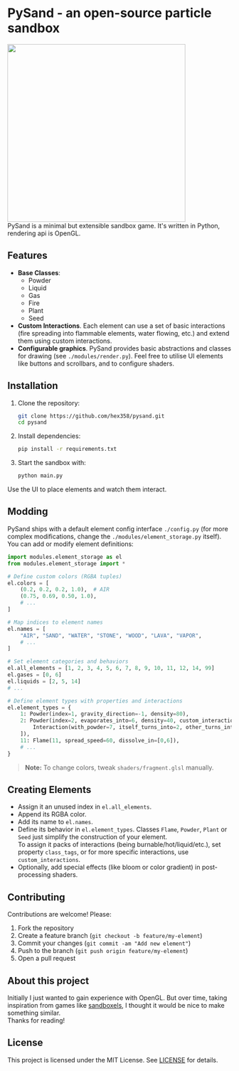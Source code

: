 # PySand - an open-source particle sandbox

<img width=400,  src="https://media.discordapp.net/attachments/1182918701641650207/1392125835758010391/q.png?ex=686e65b7&is=686d1437&hm=ecf314358538bc3e06f889a9b30f53c29df16d9d8addbc00902e82ed0c19183b&=&format=webp&quality=lossless&width=950&height=859"></img>
<br>PySand is a minimal but extensible sandbox game. It's written in Python, rendering api is OpenGL.

## Features

* **Base Classes**:
  * Powder
  * Liquid
  * Gas
  * Fire
  * Plant
  * Seed
* **Custom Interactions**. Each element can use a set of basic interactions (fire spreading into flammable elements, water flowing, etc.) and extend them using custom interactions.
* **Configurable graphics**. PySand provides basic abstractions and classes for drawing (see `./modules/render.py`). Feel free to utilise UI elements like buttons and scrollbars, and to configure shaders.

## Installation

1. Clone the repository:

   ```bash
   git clone https://github.com/hex358/pysand.git
   cd pysand
   ```
2. Install dependencies:

   ```bash
   pip install -r requirements.txt
   ```


3. Start the sandbox with:

    ```bash
    python main.py
    ```

Use the UI to place elements and watch them interact.

## Modding

PySand ships with a default element config interface `./config.py` (for more complex modifications, change the `./modules/element_storage.py` itself). You can add or modify element definitions:

```python
import modules.element_storage as el
from modules.element_storage import *

# Define custom colors (RGBA tuples)
el.colors = [
    (0.2, 0.2, 0.2, 1.0),  # AIR
    (0.75, 0.69, 0.50, 1.0),
    # ...
]

# Map indices to element names
el.names = [
    "AIR", "SAND", "WATER", "STONE", "WOOD", "LAVA", "VAPOR",
    # ...
]

# Set element categories and behaviors
el.all_elements = [1, 2, 3, 4, 5, 6, 7, 8, 9, 10, 11, 12, 14, 99]
el.gases = [0, 6]
el.liquids = [2, 5, 14]
# ...

# Define element types with properties and interactions
el.element_types = {
    1: Powder(index=1, gravity_direction=-1, density=80),
    2: Powder(index=2, evaporates_into=6, density=40, custom_interactions=[
        Interaction(with_powder=7, itself_turns_into=2, other_turns_into=8, probability=100)
    ]),
    11: Flame(11, spread_speed=60, dissolve_in=[0,6]),
    # ...
}
```

> **Note:** To change colors, tweak `shaders/fragment.glsl` manually.

## Creating Elements

* Assign it an unused index in `el.all_elements`.
* Append its RGBA color.
* Add its name to `el.names`.
* Define its behavior in `el.element_types`. Classes `Flame`, `Powder`, `Plant` or `Seed` just simplify the construction of your element.<br> To assign it packs of interactions (being burnable/hot/liquid/etc.), set property `class_tags`, or for more specific interactions, use `custom_interactions`.
* Optionally, add special effects (like bloom or color gradient) in post-processing shaders.

## Contributing

Contributions are welcome! Please:

1. Fork the repository
2. Create a feature branch (`git checkout -b feature/my-element`)
3. Commit your changes (`git commit -am "Add new element"`)
4. Push to the branch (`git push origin feature/my-element`)
5. Open a pull request

## About this project
Initially I just wanted to gain experience with OpenGL. But over time, taking inspiration from games like [sandboxels](https://github.com/R74nCom/sandboxels), I thought it would be nice to make something similar.<br>Thanks for reading!

## License

This project is licensed under the MIT License. See [LICENSE](LICENSE) for details.
